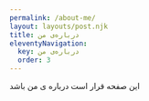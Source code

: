 ```yaml
---
permalink: /about-me/
layout: layouts/post.njk
title: درباره‌ی من
eleventyNavigation:
  key: درباره‌ی من
  order: 3
---
```


این صفحه قرار است درباره ی من باشد
